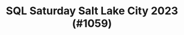 ---
layout: event
title: "SQL Saturday Salt Lake City 2023 (#1059)"
subtitle: ""
tags: ["Salt Lake City", "Utah", "USA", "physical", "2023", "North America"]
thumb: /assets/img/logos/Just_icon_Color_small.png
comments: false
data: SQLSat1059
postponed: 1
---